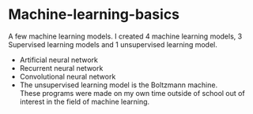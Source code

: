 # Machine-learning-basics
A few machine learning models. I created 4 machine learning models, 3 Supervised learning models and 1 unsupervised learning model. 
- Artificial neural network
- Recurrent neural network
- Convolutional neural network
- The unsupervised learning model is the Boltzmann machine.  
These programs were made on my own time outside of school out of interest in the field of machine learning.
